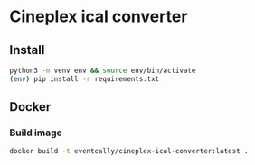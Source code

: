 # Cineplex ical converter

## Install

```sh
python3 -m venv env && source env/bin/activate
(env) pip install -r requirements.txt
```

## Docker

### Build image

```sh
docker build -t eventcally/cineplex-ical-converter:latest .
```

